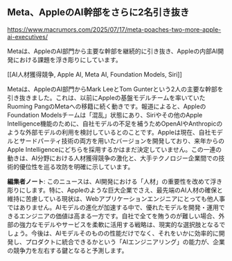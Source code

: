 ## Meta、AppleのAI幹部をさらに2名引き抜き

https://www.macrumors.com/2025/07/17/meta-poaches-two-more-apple-ai-executives/

Metaは、AppleのAI部門から主要な幹部を継続的に引き抜き、Appleの内部AI開発における課題を浮き彫りにしています。

[[AI人材獲得競争, Apple AI, Meta AI, Foundation Models, Siri]]

Metaは、AppleのAI部門からMark LeeとTom Gunterという2人の主要な幹部を引き抜きました。これは、以前にAppleの基盤モデルチームを率いていたRuoming PangのMetaへの移籍に続く動きです。報道によると、AppleのFoundation Modelsチームは「混乱」状態にあり、Siriやその他のApple Intelligence機能のために、自社モデルの不足を補うためOpenAIやAnthropicのような外部モデルの利用を検討しているとのことです。Appleは現在、自社モデルとサードパーティ技術の両方を用いたバージョンを開発しており、来年からのApple Intelligenceにどちらを採用するかはまだ決定していません。この一連の動きは、AI分野における人材獲得競争の激化と、大手テクノロジー企業間での技術的優位性を巡る攻防を明確に示しています。

**編集者ノート**: このニュースは、AI開発における「人材」の重要性を改めて浮き彫りにします。特に、Appleのような巨大企業でさえ、最先端のAI人材の確保と維持に苦慮している現状は、Webアプリケーションエンジニアにとっても他人事ではありません。AIモデルの進化が加速する中で、優れたモデルを開発・運用できるエンジニアの価値は高まる一方です。自社で全てを賄うのが難しい場合、外部の強力なモデルやサービスを柔軟に活用する戦略は、現実的な選択肢となるでしょう。今後は、AIモデルそのものの性能だけでなく、それをいかに効率的に開発し、プロダクトに統合できるかという「AIエンジニアリング」の能力が、企業の競争力を左右する鍵となると予測します。